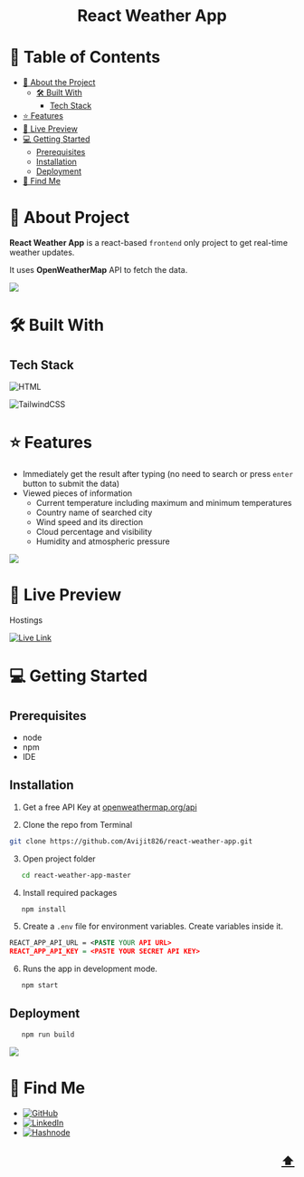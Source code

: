 <a name="readme-top"></a>

<!-- TITLE -->
  <h1 align="center">React Weather App</h1>

<!-- TABLE OF CONTENTS -->

# 📗 Table of Contents

- [📖 About the Project](#about-project)
  - [🛠 Built With](#built-with)
    - [Tech Stack](#tech-stack)
- [⭐️ Features](#features)
- [🚀 Live Preview](#live-preview)
- [💻 Getting Started](#getting-started)
  - [Prerequisites](#prerequisites)
  - [Installation](#installation)
  - [Deployment](#deployment)
- [👤 Find Me](#author)

<!-- PROJECT DESCRIPTION -->

# 📖 About Project <a name="about-project"></a>

**React Weather App** is a react-based `frontend` only project to get real-time weather updates.

It uses **OpenWeatherMap** API to fetch the data.

![](https://res.cloudinary.com/avicoder/image/upload/v1677150309/Direct%20Images/react_weather_1_oyorbr.jpg)

# 🛠 Built With <a name="built-with"></a>

## Tech Stack <a name="tech-stack"></a>

![HTML](https://img.shields.io/badge/react-%2320232a.svg?style=for-the-badge&logo=react&logoColor=%2361DAFB)

![TailwindCSS](https://img.shields.io/badge/tailwindcss-%2338B2AC.svg?style=for-the-badge&logo=tailwind-css&logoColor=white)

# ⭐️ Features <a name="features"></a>

- Immediately get the result after typing (no need to search or press `enter` button to submit the data)
- Viewed pieces of information
  - Current temperature including maximum and minimum temperatures
  - Country name of searched city
  - Wind speed and its direction
  - Cloud percentage and visibility
  - Humidity and atmospheric pressure

![](https://res.cloudinary.com/avicoder/image/upload/v1677167194/Direct%20Images/react_weather_22_jdwygc.png)

# 🚀 Live Preview <a name="live-preview"></a>

Hostings

[![Live Link](https://img.shields.io/badge/netlify-%23000000.svg?style=for-the-badge&logo=netlify&logoColor=#00C7B7)](https://react-weather-tailwind.netlify.app)

<!-- GETTING STARTED -->

# 💻 Getting Started <a name="getting-started"></a>

## Prerequisites

- node
- npm
- IDE

## Installation

1. Get a free API Key at [openweathermap.org/api](https://openweathermap.org/api)

2. Clone the repo from Terminal

```bash
git clone https://github.com/Avijit826/react-weather-app.git
```

3. Open project folder

```bash
   cd react-weather-app-master
```

4. Install required packages

```bash
   npm install
```

5. Create a `.env` file for environment variables. Create variables inside it.

```xml
REACT_APP_API_URL = <PASTE YOUR API URL>
REACT_APP_API_KEY = <PASTE YOUR SECRET API KEY>
```

6. Runs the app in development mode.

```bash
   npm start
```

## Deployment

```bash
   npm run build
```

![](https://res.cloudinary.com/avicoder/image/upload/v1677167192/Direct%20Images/react_weather_11_c8qbwb.png)

# 👤 Find Me <a name="author"></a>

- [![GitHub](https://img.shields.io/badge/github-%23121011.svg?style=for-the-badge&logo=github&logoColor=white)](https://github.com/Avijit826)
- [![LinkedIn](https://img.shields.io/badge/linkedin-%230077B5.svg?style=for-the-badge&logo=linkedin&logoColor=white)](https://www.linkedin.com/in/avijitdas826)
- [![Hashnode](https://img.shields.io/badge/Hashnode-2962FF?style=for-the-badge&logo=hashnode&logoColor=white)](https://avicreation.hashnode.dev)

## <p align="right"><a href="#readme-top">⬆️</a></p>
